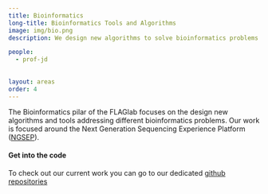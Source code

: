 ```yaml
---
title: Bioinformatics
long-title: Bioinformatics Tools and Algorithms
image: img/bio.png
description: We design new algorithms to solve bioinformatics problems

people:
  - prof-jd
  
  
layout: areas
order: 4
---
```


The Bioinformatics pilar of the FLAGlab focuses on the design new algorithms and tools addressing different bioinformatics problems. Our work is focused around the Next Generation Sequencing Experience Platform ([NGSEP](https://sourceforge.net/p/ngsep/wiki/Home/)).

#### Get into the code

To check out our current work you can go to our dedicated [github repositories](https://github.com/orgs/FLAGlab/teams/bioinformatics)

